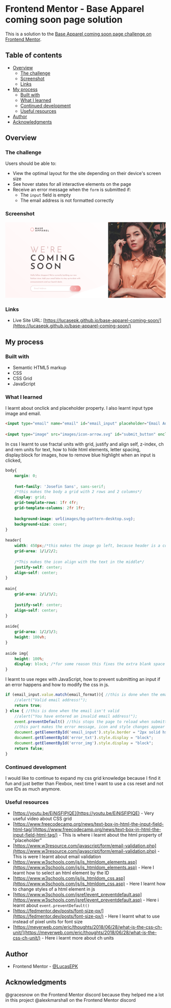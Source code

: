 # Frontend Mentor - Base Apparel coming soon page solution

This is a solution to the [Base Apparel coming soon page challenge on Frontend Mentor](https://www.frontendmentor.io/challenges/base-apparel-coming-soon-page-5d46b47f8db8a7063f9331a0).

## Table of contents

- [Overview](#overview)
  - [The challenge](#the-challenge)
  - [Screenshot](#screenshot)
  - [Links](#links)
- [My process](#my-process)
  - [Built with](#built-with)
  - [What I learned](#what-i-learned)
  - [Continued development](#continued-development)
  - [Useful resources](#useful-resources)
- [Author](#author)
- [Acknowledgments](#acknowledgments)

## Overview

### The challenge

Users should be able to:

- View the optimal layout for the site depending on their device's screen size
- See hover states for all interactive elements on the page
- Receive an error message when the `form` is submitted if:
  - The `input` field is empty
  - The email address is not formatted correctly

### Screenshot

![](screenshot.png)

### Links

- Live Site URL: [https://lucasepk.github.io/base-apparel-coming-soon/](https://lucasepk.github.io/base-apparel-coming-soon/)

## My process

### Built with

- Semantic HTML5 markup
- CSS
- CSS Grid
- JavaScript

### What I learned

I learnt about onclick and placeholder property. I also learnt input type image and email.

```html
<input type="email" name="email" id="email_input" placeholder="Email Address">

<input type="image" src="images/icon-arrow.svg" id="submit_button" onclick="email_validation(document.getElementById('buttons').email)"> <!--input type "image" is useful to put an image as a submit button without needing to use background image-->
```

In css I learnt to use fractal units with grid, justify and align self, z-index, ch and rem units for text, how to hide html elements, letter spacing, display:block for images, how to remove blue highlight when an input is clicked,
```css
body{
    margin: 0;

    font-family: 'Josefin Sans', sans-serif;
    /*this makes the body a grid with 2 rows and 2 columns*/
    display: grid;
    grid-template-rows: 1fr 4fr;
    grid-template-columns: 2fr 1fr;

    background-image: url(images/bg-pattern-desktop.svg);
    background-size: cover;
}

header{
    width: 450px;/*this makes the image go left, because header is a container for the image, and the image by default goes left*/
    grid-area: 1/1/2/2;
    
    /*This makes the icon align with the text in the middle*/
    justify-self: center;
    align-self: center;
}

main{
    grid-area: 2/1/3/2;

    justify-self: center;
    align-self: center;
}

aside{
    grid-area: 1/2/3/3;
    height: 100vh;
}

aside img{
    height: 100%;
    display: block; /*for some reason this fixes the extra blank space below the image that occurs without it*/
}
```

I learnt to use regex with JavaScript, how to prevent submitting an input if an error happens and how to modify the css in js.
```js
if (email_input.value.match(email_format)){ //this is done when the email is valid
    //alert("Valid email address!");
    return true;
} else { //this is done when the email isn't valid
    //alert("You have entered an invalid email address!");
    event.preventDefault() //this stops the page to reload when submitted
    //this part makes the error message, icon and style changes appear on screen
    document.getElementById('email_input').style.border = "2px solid hsl(0, 93%, 68%)";
    document.getElementById('error_txt').style.display = "block";
    document.getElementById('error_img').style.display = "block";
    return false;
}
```

### Continued development

I would like to continue to expand my css grid knowledge because I find it fun and just better than Flexbox, next time I want to use a css reset and not use IDs as much anymore.

### Useful resources

- [https://youtu.be/EiNiSFIPIQE](https://youtu.be/EiNiSFIPIQE) - Very useful video about CSS grid
- [https://www.freecodecamp.org/news/text-box-in-html-the-input-field-html-tag/](https://www.freecodecamp.org/news/text-box-in-html-the-input-field-html-tag/) - This is where i learnt about the html property of "placeholder"
- [https://www.w3resource.com/javascript/form/email-validation.php](https://www.w3resource.com/javascript/form/email-validation.php) - This is were I learnt about email validation
- [https://www.w3schools.com/js/js_htmldom_elements.asp](https://www.w3schools.com/js/js_htmldom_elements.asp) - Here I learnt how to select an html element by the ID
- [https://www.w3schools.com/js/js_htmldom_css.asp](https://www.w3schools.com/js/js_htmldom_css.asp) - Here I learnt how to change styles of a html element in js
- [https://www.w3schools.com/jsref/event_preventdefault.asp](https://www.w3schools.com/jsref/event_preventdefault.asp) - Here i learnt about `event.preventDefault()`
- [https://fedmentor.dev/posts/font-size-px/](https://fedmentor.dev/posts/font-size-px/) -  Here I learnt what to use instead of pixel units for font size
- [https://meyerweb.com/eric/thoughts/2018/06/28/what-is-the-css-ch-unit/](https://meyerweb.com/eric/thoughts/2018/06/28/what-is-the-css-ch-unit/) -  Here i learnt more about ch units

## Author

- Frontend Mentor - [@LucasEPK](https://www.frontendmentor.io/profile/LucasEPK)

## Acknowledgments

@gracesnow on the Frontend Mentor discord because they helped me a lot in this project
@alexkmarshall on the Frontend Mentor discord
